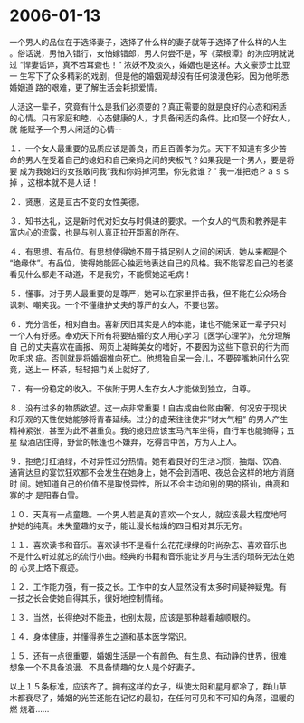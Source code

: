 # 2006-01-13

一个男人的品位在于选择妻子，选择了什么样的妻子就等于选择了什么样的人生 。俗话说，男怕入错行，女怕嫁错郎，男人何尝不是，写《菜根谭》的洪应明就说过  “悍妻诟谇，真不若耳聋也！” 浓妖不及淡久，婚姻也是这样。大文豪莎士比亚一 生写下了众多精彩的戏剧，但是他的婚姻观却没有任何浪漫色彩。因为他明悉婚姻道 路的艰难，更了解生活会耗损爱情。

人活这一辈子，究竟有什么是我们必须要的？真正需要的就是良好的心态和闲适 的心情。只有家庭和睦，心态健康的人，才具备闲适的条件。比如娶一个好女人，就 能赋予一个男人闲适的心情--

１．一个女人最重要的品质应该是善良，而且百善孝为先。天下不知道有多少苦 命的男人在受着自己的媳妇和自己亲妈之间的夹板气？如果我是一个男人，要是将要 成为我媳妇的女孩敢问我“我和你妈掉河里，你先救谁？” 我一准把她Ｐａｓｓ掉 ，这根本就不是人话！

２．贤惠，这是亘古不变的女性美德。

３．知书达礼，这是新时代对妇女与时俱进的要求。一个女人的气质和教养是丰 富内心的流露，也是与别人真正拉开距离的所在。

４．有思想、有品位。有思想使得她不屑于插足别人之间的闲话，她从来都是个 “绝缘体”。有品位，使得她能匠心独运地表达自己的风格。我不能容忍自己的老婆 看见什么都走不动道，不是我穷，不能惯她这毛病！

５．懂事。对于男人最重要的是尊严，她可以在家里抨击我，但不能在公众场合 讽刺、嘲笑我。一个不懂维护丈夫的尊严的女人，不要也罢。

６．充分信任，相对自由。喜新厌旧其实是人的本能，谁也不能保证一辈子只对 一个人有好感。奉劝天下所有将要结婚的女人用心学习《医学心理学》，充分理解自 己的丈夫喜欢在画报、网页上凝眸美女的嗜好，不要因为这些下意识的行为而吹毛求 疵。否则就是将婚姻推向死亡。他想独自呆一会儿，不要碎嘴地问什么究竟，送上一 杯茶，轻轻把门关上就好了。

７．有一份稳定的收入。不依附于男人生存女人才能做到独立，自尊。

８．没有过多的物质欲望。这一点非常重要！自古成由俭败由奢。何况安于现状 和乐观的天性使她能够将青春延续。过分的虚荣往往使非“财大气粗” 的男人产生 精神紧张，甚至为此不堪重负。我的媳妇应该宝马汽车坐得，自行车也能骑得；五星 级酒店住得，野营的帐篷也不嫌弃，吃得苦中苦，方为人上人。

９．拒绝灯红酒绿，不对异性过分热情。她有着良好的生活习惯，抽烟、饮酒、 通宵达旦的宴饮狂欢都不会发生在她身上，她不会到酒吧、夜总会这样的地方消磨时 间。她知道自己的价值不是取悦异性，所以不会主动和别的男的搭讪，曲高和寡的才 是阳春白雪。

１０．天真有一点童趣。一个男人若是真的喜欢一个女人，就应该最大程度地呵 护她的纯真。未失童趣的女子，能让漫长枯燥的四目相对其乐无穷。

１１．喜欢读书和音乐。喜欢读书不是看什么花花绿绿的时尚杂志、喜欢音乐也 不是什么听过就忘的流行小曲。经典的书籍和音乐能让岁月与生活的琐碎无法在她的 心灵上烙下痕迹。

１２．工作能力强，有一技之长。工作中的女人显然没有太多时间疑神疑鬼。有 一技之长会使她自得其乐，很好地控制情绪。

１３．当然，长得绝对不能丑，也别太靓，应该是那种越看越顺眼的。

１４．身体健康，并懂得养生之道和基本医学常识。

１５．还有一点很重要，婚姻生活是一个有颜色、有生息、有动静的世界，很难 想象一个不具备浪漫、不具备情趣的女人是个好妻子。

以上１５条标准，应该齐了。拥有这样的女子，纵使太阳和星月都冷了，群山草 木都衰尽了，婚姻的光芒还能在记忆的最初，在任何可见和不可知的角落，温暖的燃 烧着……
